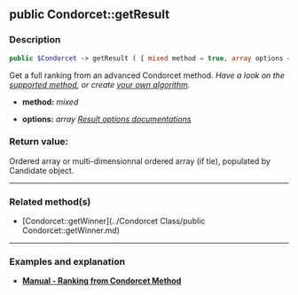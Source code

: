 ## public Condorcet::getResult

### Description    

```php
public $Condorcet -> getResult ( [ mixed method = true, array options = []] )
```

Get a full ranking from an advanced Condorcet method.
*Have a look on the [supported method](https://github.com/julien-boudry/Condorcet/wiki/I-%23-Installation-%26-Basic-Configuration-%23-2.-Condorcet-Methods), or create [your own algorithm](https://github.com/julien-boudry/Condorcet/wiki/III-%23-C.-Extending-Condorcet-%23-1.-Add-your-own-ranking-algorithm).*    
- **method:** *mixed* 

- **options:** *array* *[Result options documentations]()*



### Return value:   

Ordered array or multi-dimensionnal ordered array (if tie), populated by Candidate object.


---------------------------------------

### Related method(s)      

* [Condorcet::getWinner](../Condorcet Class/public Condorcet::getWinner.md)    

---------------------------------------

### Examples and explanation

* **[Manual - Ranking from Condorcet Method](https://github.com/julien-boudry/Condorcet/wiki/II-%23-C.-Result-%23-2.-Simple-Ranking-from-Condorcet-Method%28s%29)**    
